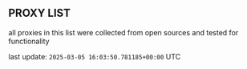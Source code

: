 ## PROXY LIST

all proxies in this list were collected from open sources and tested for functionality

last update: `2025-03-05 16:03:50.781185+00:00` UTC